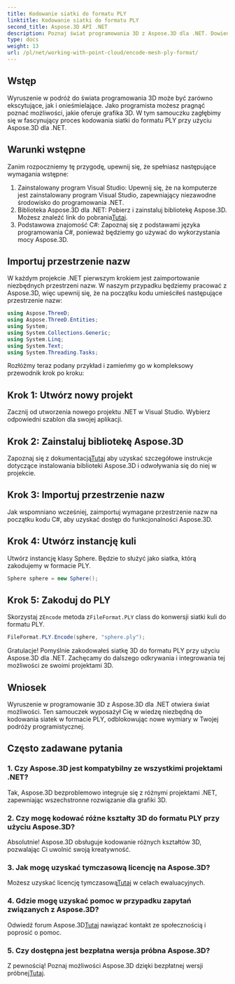 ```yaml
---
title: Kodowanie siatki do formatu PLY
linktitle: Kodowanie siatki do formatu PLY
second_title: Aspose.3D API .NET
description: Poznaj świat programowania 3D z Aspose.3D dla .NET. Dowiedz się, jak bez wysiłku kodować siatki do formatu PLY. Podnieś poziom swojej gry rozwojowej!
type: docs
weight: 13
url: /pl/net/working-with-point-cloud/encode-mesh-ply-format/
---
```

## Wstęp
Wyruszenie w podróż do świata programowania 3D może być zarówno ekscytujące, jak i onieśmielające. Jako programista możesz pragnąć poznać możliwości, jakie oferuje grafika 3D. W tym samouczku zagłębimy się w fascynujący proces kodowania siatki do formatu PLY przy użyciu Aspose.3D dla .NET.
## Warunki wstępne
Zanim rozpoczniemy tę przygodę, upewnij się, że spełniasz następujące wymagania wstępne:
1. Zainstalowany program Visual Studio: Upewnij się, że na komputerze jest zainstalowany program Visual Studio, zapewniający niezawodne środowisko do programowania .NET.
2. Biblioteka Aspose.3D dla .NET: Pobierz i zainstaluj bibliotekę Aspose.3D. Możesz znaleźć link do pobrania[Tutaj](https://releases.aspose.com/3d/net/).
3. Podstawowa znajomość C#: Zapoznaj się z podstawami języka programowania C#, ponieważ będziemy go używać do wykorzystania mocy Aspose.3D.
## Importuj przestrzenie nazw
W każdym projekcie .NET pierwszym krokiem jest zaimportowanie niezbędnych przestrzeni nazw. W naszym przypadku będziemy pracować z Aspose.3D, więc upewnij się, że na początku kodu umieściłeś następujące przestrzenie nazw:
```csharp
using Aspose.ThreeD;
using Aspose.ThreeD.Entities;
using System;
using System.Collections.Generic;
using System.Linq;
using System.Text;
using System.Threading.Tasks;
```
Rozłóżmy teraz podany przykład i zamieńmy go w kompleksowy przewodnik krok po kroku:
## Krok 1: Utwórz nowy projekt
Zacznij od utworzenia nowego projektu .NET w Visual Studio. Wybierz odpowiedni szablon dla swojej aplikacji.
## Krok 2: Zainstaluj bibliotekę Aspose.3D
 Zapoznaj się z dokumentacją[Tutaj](https://reference.aspose.com/3d/net/) aby uzyskać szczegółowe instrukcje dotyczące instalowania biblioteki Aspose.3D i odwoływania się do niej w projekcie.
## Krok 3: Importuj przestrzenie nazw
Jak wspomniano wcześniej, zaimportuj wymagane przestrzenie nazw na początku kodu C#, aby uzyskać dostęp do funkcjonalności Aspose.3D.
## Krok 4: Utwórz instancję kuli
Utwórz instancję klasy Sphere. Będzie to służyć jako siatka, którą zakodujemy w formacie PLY.
```csharp
Sphere sphere = new Sphere();
```
## Krok 5: Zakoduj do PLY
 Skorzystaj z`Encode` metoda z`FileFormat.PLY` class do konwersji siatki kuli do formatu PLY.
```csharp
FileFormat.PLY.Encode(sphere, "sphere.ply");
```
Gratulacje! Pomyślnie zakodowałeś siatkę 3D do formatu PLY przy użyciu Aspose.3D dla .NET. Zachęcamy do dalszego odkrywania i integrowania tej możliwości ze swoimi projektami 3D.
## Wniosek
Wyruszenie w programowanie 3D z Aspose.3D dla .NET otwiera świat możliwości. Ten samouczek wyposażył Cię w wiedzę niezbędną do kodowania siatek w formacie PLY, odblokowując nowe wymiary w Twojej podróży programistycznej.
## Często zadawane pytania
### 1. Czy Aspose.3D jest kompatybilny ze wszystkimi projektami .NET?
Tak, Aspose.3D bezproblemowo integruje się z różnymi projektami .NET, zapewniając wszechstronne rozwiązanie dla grafiki 3D.
### 2. Czy mogę kodować różne kształty 3D do formatu PLY przy użyciu Aspose.3D?
Absolutnie! Aspose.3D obsługuje kodowanie różnych kształtów 3D, pozwalając Ci uwolnić swoją kreatywność.
### 3. Jak mogę uzyskać tymczasową licencję na Aspose.3D?
 Możesz uzyskać licencję tymczasową[Tutaj](https://purchase.aspose.com/temporary-license/) w celach ewaluacyjnych.
### 4. Gdzie mogę uzyskać pomoc w przypadku zapytań związanych z Aspose.3D?
 Odwiedź forum Aspose.3D[Tutaj](https://forum.aspose.com/c/3d/18) nawiązać kontakt ze społecznością i poprosić o pomoc.
### 5. Czy dostępna jest bezpłatna wersja próbna Aspose.3D?
 Z pewnością! Poznaj możliwości Aspose.3D dzięki bezpłatnej wersji próbnej[Tutaj](https://releases.aspose.com/).